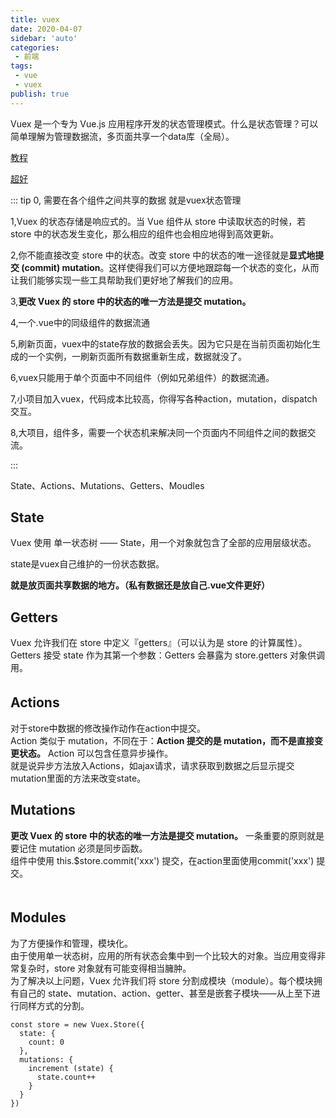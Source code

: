```yaml
---
title: vuex
date: 2020-04-07
sidebar: 'auto'
categories:
 - 前端
tags:
 - vue
 - vuex
publish: true
---
```


Vuex 是一个专为 Vue.js 应用程序开发的状态管理模式。什么是状态管理？可以简单理解为管理数据流，多页面共享一个data库（全局）。
<!-- more -->

[教程](https://segmentfault.com/a/1190000008861913)

[超好](https://mp.weixin.qq.com/s/OnVcgBQlSLHiR12WXN5nbQ)

::: tip
0, 需要在各个组件之间共享的数据 就是vuex状态管理

1,Vuex 的状态存储是响应式的。当 Vue 组件从 store 中读取状态的时候，若 store 中的状态发生变化，那么相应的组件也会相应地得到高效更新。  

2,你不能直接改变 store 中的状态。改变 store 中的状态的唯一途径就是**显式地提交 (commit) mutation**。这样使得我们可以方便地跟踪每一个状态的变化，从而让我们能够实现一些工具帮助我们更好地了解我们的应用。

3,**更改 Vuex 的 store 中的状态的唯一方法是提交 mutation。**

4,一个.vue中的同级组件的数据流通

5,刷新页面，vuex中的state存放的数据会丢失。因为它只是在当前页面初始化生成的一个实例，一刷新页面所有数据重新生成，数据就没了。

6,vuex只能用于单个页面中不同组件（例如兄弟组件）的数据流通。

7,小项目加入vuex，代码成本比较高，你得写各种action，mutation，dispatch交互。

8,大项目，组件多，需要一个状态机来解决同一个页面内不同组件之间的数据交流。

:::


State、Actions、Mutations、Getters、Moudles

## State

Vuex 使用 单一状态树 —— State，用一个对象就包含了全部的应用层级状态。 

state是vuex自己维护的一份状态数据。

**就是放页面共享数据的地方。（私有数据还是放自己.vue文件更好）**

## Getters

Vuex 允许我们在 store 中定义『getters』（可以认为是 store 的计算属性）。  
Getters 接受 state 作为其第一个参数：Getters 会暴露为 store.getters 对象供调用。

## Actions　　

对于store中数据的修改操作动作在action中提交。  
Action 类似于 mutation，不同在于：**Action 提交的是 mutation，而不是直接变更状态。**
Action 可以包含任意异步操作。  
就是说异步方法放入Actions，如ajax请求，请求获取到数据之后显示提交mutation里面的方法来改变state。  

## Mutations

**更改 Vuex 的 store 中的状态的唯一方法是提交 mutation。**
一条重要的原则就是要记住 mutation 必须是同步函数。  
组件中使用 this.$store.commit('xxx') 提交，在action里面使用commit('xxx') 提交。  
　　
## Modules

为了方便操作和管理，模块化。  
由于使用单一状态树，应用的所有状态会集中到一个比较大的对象。当应用变得非常复杂时，store 对象就有可能变得相当臃肿。  
为了解决以上问题，Vuex 允许我们将 store 分割成模块（module）。每个模块拥有自己的 state、mutation、action、getter、甚至是嵌套子模块——从上至下进行同样方式的分割。


```
const store = new Vuex.Store({
  state: {
    count: 0
  },
  mutations: {
    increment (state) {
      state.count++
    }
  }
})
```